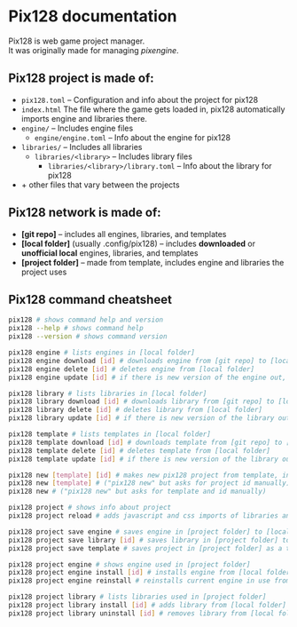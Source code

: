 # Pix128 documentation

Pix128 is web game project manager.<br>
It was originally made for managing *pixengine*.

## Pix128 project is made of:

- `pix128.toml` – Configuration and info about the project for pix128
- `index.html` The file where the game gets loaded in, pix128 automatically imports engine and libraries there. 
- `engine/` – Includes engine files
	- `engine/engine.toml` – Info about the engine for pix128
- `libraries/` – Includes all libraries
	- `libraries/<library>` – Includes library files
		- `libraries/<library>/library.toml` – Info about the library for pix128
- \+ other files that vary between the projects

## Pix128 network is made of:

- **[git repo]** – includes all engines, libraries, and templates
- **[local folder]** (usually .config/pix128) – includes **downloaded** or **unofficial local** engines, libraries, and templates
- **[project folder]** – made from template, includes engine and libraries the project uses


## Pix128 command cheatsheet

```bash
pix128 # shows command help and version
pix128 --help # shows command help 
pix128 --version # shows command version

pix128 engine # lists engines in [local folder]
pix128 engine download [id] # downloads engine from [git repo] to [local folder]
pix128 engine delete [id] # deletes engine from [local folder]
pix128 engine update [id] # if there is new version of the engine out, download it from [git repo] to [local folder]

pix128 library # lists libraries in [local folder]
pix128 library download [id] # downloads library from [git repo] to [local folder]
pix128 library delete [id] # deletes library from [local folder]
pix128 library update [id] # if there is new version of the library out, download it from [git repo] to [local folder]

pix128 template # lists templates in [local folder]
pix128 template download [id] # downloads template from [git repo] to [local folder]
pix128 template delete [id] # deletes template from [local folder]
pix128 template update [id] # if there is new version of the library out, download it from [git repo] to [local folder]

pix128 new [template] [id] # makes new pix128 project from template, into the folder you are
pix128 new [template] # ("pix128 new" but asks for project id manually)
pix128 new # ("pix128 new" but asks for template and id manually)

pix128 project # shows info about project
pix128 project reload # adds javascript and css imports of libraries and engine into index.html file

pix128 project save engine # saves engine in [project folder] to [local folder], so you can use it in other projects
pix128 project save library [id] # saves library in [project folder] to [local folder], so you can use it in other projects
pix128 project save template # saves project in [project folder] as a template to [local folder], so you can make new projects using that template

pix128 project engine # shows engine used in [project folder]
pix128 project engine install [id] # installs engine from [local folder] to [project folder]
pix128 project engine reinstall # reinstalls current engine in use from [local folder] to [project folder]

pix128 project library # lists libraries used in [project folder]
pix128 project library install [id] # adds library from [local folder] to [project folder]
pix128 project library uninstall [id] # removes library from [local folder]
```